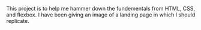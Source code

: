 This project is to help me hammer down the fundementals from HTML, CSS, and flexbox. I have been giving an image of a landing page in which I should replicate.
